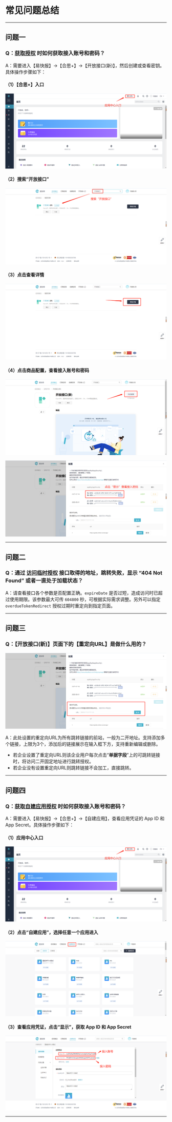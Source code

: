 # 常见问题总结

---
## 问题一
### Q：[获取授权](/docs/open-api/getting-started/auth) 时如何获取接入账号和密码？

A：需要进入【易快报】→【合思+】→【开放接口(新)】，然后创建或查看密钥。具体操作步骤如下：<br/>

#### （1）【合思+】入口

![image](images/getAccessTokenNew1.png)

#### （2）搜索“开放接口”

![image](images/getAccessTokenNew2.png)

#### （3）点击查看详情

![image](images/getAccessTokenNew3.png)

#### （4）点击商品配置，查看接入账号和密码

![image](images/getAccessTokenNew4.png)

![image](images/getAccessTokenNew5.png)

---

## 问题二

### Q：通过 [访问临时授权](/docs/open-api/getting-started/temp-auth) 接口取得的地址，跳转失败，显示 “404 Not Found” 或者一直处于加载状态？

A：请查看接口各个参数是否配置正确。`expireDate` 是否过短，造成访问时已超过使用期限。该参数最大可传 `604800` 秒，可根据实际需求调整。另外可以指定 `overdueTokenRedirect` 授权过期时重定向到指定页面。

---

## 问题三

### Q：【开放接口(新)】页面下的【重定向URL】是做什么用的？

![image](images/redirectURL.png)

A：此处设置的重定向URL为所有跳转链接的前站，一般为二开地址。支持添加多个链接，上限为3个，添加后的链接展示在输入框下方，支持重新编辑或删除。<br/>
- 若企业设置了重定向URL则该企业用户每次点击“**单据字段**”上的可跳转链接时，将访问二开固定地址进行跳转授权。
- 若企业没有设置重定向URL则跳转链接不会加工，直接跳转。

---
## 问题四
### Q：[获取自建应用授权](/docs/open-api/getting-started/platform-auth) 时如何获取接入账号和密码？

A：需要进入【易快报】→【合思+】→【自建应用】，查看应用凭证的 App ID 和 App Secret。具体操作步骤如下：<br/>

#### （1）应用中心入口

![image](images/getAccessTokenNew1.png)

#### （2）点击“自建应用”，选择任意一个应用进入

![image](images/自建应用位置.png)

#### （3）查看应用凭证，点击“显示”，获取 App ID 和 App Secret

![image](images/接入账号和密码.png)

---